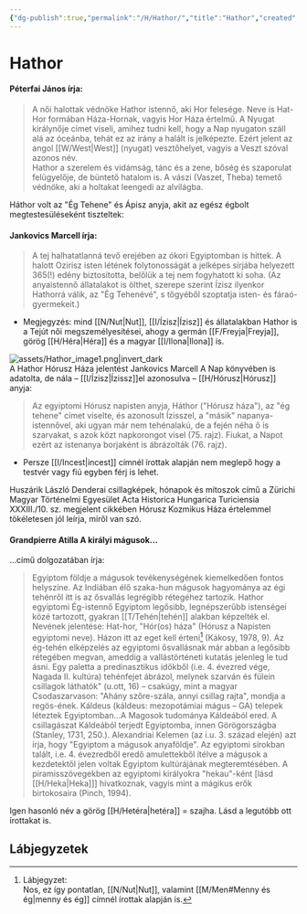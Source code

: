 ```yaml
---
{"dg-publish":true,"permalink":"/H/Hathor/","title":"Hathor","created":"2024-12-18T11:23","updated":"2024-12-18T11:23"}
---
```



# Hathor

#### Péterfai János írja:

> A női halottak védnöke Hathor istennő, aki Hor felesége. Neve is Hat-Hor formában Háza-Hornak, vagyis Hor Háza értelmű. A Nyugat királynője címet viseli, amihez tudni kell, hogy a Nap nyugaton száll alá az óceánba, tehát ez az irány a halált is jelképezte. Ezért jelent az angol [[W/West\|West]] (nyugat) vesztőhelyet, vagyis a Veszt szóval azonos név.  
> Hathor a szerelem és vidámság, tánc és a zene, bőség és szaporulat felügyelője, de büntető hatalom is. A vászi (Vaszet, Theba) temető védnöke, aki a holtakat leengedi az alvilágba.  

Háthor volt az "Ég Tehene" és Ápisz anyja, akit az egész égbolt megtestesüléseként tiszteltek:  

#### Jankovics Marcell írja:

> A tej halhatatlanná tevő erejében az ókori Egyiptomban is hittek. A halott Ozirisz isten létének folytonosságát a jelképes sírjába helyezett 365(!) edény biztosította, belőlük a tej nem fogyhatott ki soha. (Az anyaistennő állatalakot is ölthet, szerepe szerint Ízisz ilyenkor Hathorrá válik, az "Ég Tehenévé", s tőgyéből szoptatja isten- és fáraó-gyermekeit.)  
- Megjegyzés: mind [[N/Nut\|Nut]], [[I/Ízisz\|Ízisz]] és állatalakban Hathor is a Tejút női megszemélyesítései, ahogy a germán [[F/Freyja\|Freyja]], görög [[H/Héra\|Héra]] és a magyar [[I/Ilona\|Ilona]] is.  

![assets/Hathor_image1.png|invert_dark](/img/user/H/assets/Hathor_image1.png)  
A Hathor Hórusz Háza jelentést Jankovics Marcell A Nap könyvében is adatolta, de nála – [[I/Ízisz\|Ízissz]]el azonosulva – [[H/Hórusz\|Hórusz]] anyja:  
> Az egyiptomi Hórusz napisten anyja, Háthor ("Hórusz háza"), az "ég tehene" címet viselte, és azonosult Ízisszel, a "másik" napanya-istennővel, aki ugyan már nem tehénalakú, de a fején néha ő is szarvakat, s azok közt napkorongot visel (75. rajz). Fiukat, a Napot ezért az istenanya borjaként is ábrázolták (76. rajz).  
- Persze [[I/Incest\|incest]] címnél írottak alapján nem meglepő hogy a testvér vagy fiú egyben férj is lehet.

Huszárik László Denderai csillagképek, hónapok és mítoszok című a Zürichi Magyar Történelmi Egyesület Acta Historica Hungarica Turiciensia XXXIII./10. sz. megjelent cikkében Hórusz Kozmikus Háza értelemmel tökéletesen jól leírja, miről van szó.  

#### Grandpierre Atilla A királyi mágusok...

...című dolgozatában írja:  
> Egyiptom földje a mágusok tevékenységének kiemelkedően fontos helyszíne. Az Indiában élő szaka-hun mágusok hagyománya az égi tehénről itt is az ősvallás legrégibb rétegéhez tartozik. Hathor egyiptomi Ég-istennő Egyiptom legősibb, legnépszerűbb istenségei közé tartozott, gyakran [[T/Tehén\|tehén]] alakban képzelték el. Nevének jelentése: Hat-hor, "Hór(os) háza" (Hórusz a Napisten egyiptomi neve). Házon itt az eget kell érteni[^1] (Kákosy, 1978, 9). Az ég-tehén elképzelés az egyiptomi ősvallásnak már abban a legősibb rétegében megvan, ameddig a vallástörténeti kutatás jelenleg le tud ásni. Egy paletta a predinasztikus időkből (i.e. 4. évezred vége, Nagada II. kultúra) tehénfejet ábrázol, melynek szarván és fülein csillagok láthatók" (u.ott, 16) – csakúgy, mint a magyar Csodaszarvason: "Ahány szőre-szála, annyi csillag rajta", mondja a regös-ének. Káldeus (káldeus: mezopotámiai mágus – GA) telepek léteztek Egyiptomban...A Magosok tudománya Káldeából ered. A csillagászat Káldeából terjedt Egyiptomba, innen Görögországba (Stanley, 1731, 250.). Alexandriai Kelemen (az i.u. 3. század elején) azt írja, hogy "Egyiptom a mágusok anyaföldje". Az egyiptomi sírokban talált, i.e. 4. évezredből eredő amulettekből ítélve a mágusok a kezdetektől jelen voltak Egyiptom kultúrájának megteremtésében. A piramisszövegekben az egyiptomi királyokra "hekau"-ként \[lásd [[H/Heka\|Heka]]\] hivatkoznak, vagyis mint a mágikus erők birtokosaira (Pinch, 1994).  

  
Igen hasonló név a görög [[H/Hetéra\|hetéra]] = szajha. Lásd a legutóbb ott írottakat is.  

## Lábjegyzetek

[^1]: Lábjegyzet:  
Nos, ez így pontatlan, [[N/Nut\|Nut]], valamint [[M/Men#Menny és ég\|menny és ég]] címnél írottak alapján is.  